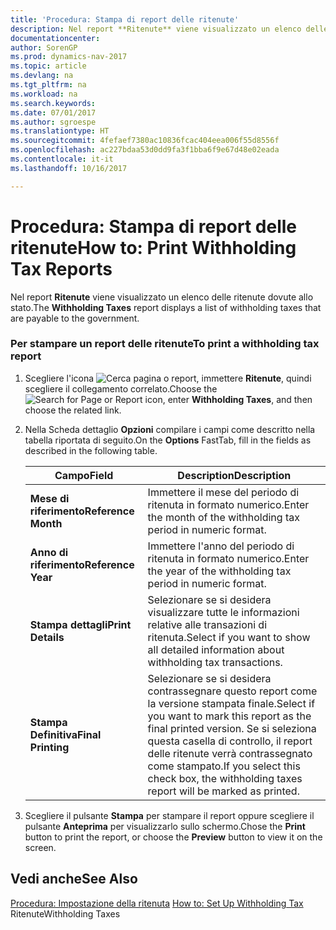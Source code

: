 ```yaml
---
title: 'Procedura: Stampa di report delle ritenute'
description: Nel report **Ritenute** viene visualizzato un elenco delle ritenute dovute allo stato.
documentationcenter: 
author: SorenGP
ms.prod: dynamics-nav-2017
ms.topic: article
ms.devlang: na
ms.tgt_pltfrm: na
ms.workload: na
ms.search.keywords: 
ms.date: 07/01/2017
ms.author: sgroespe
ms.translationtype: HT
ms.sourcegitcommit: 4fefaef7380ac10836fcac404eea006f55d8556f
ms.openlocfilehash: ac227bdaa53d0dd9fa3f1bba6f9e67d48e02eada
ms.contentlocale: it-it
ms.lasthandoff: 10/16/2017

---
```

# <a name="how-to-print-withholding-tax-reports"></a><span data-ttu-id="c4b6d-103">Procedura: Stampa di report delle ritenute</span><span class="sxs-lookup"><span data-stu-id="c4b6d-103">How to: Print Withholding Tax Reports</span></span>
<span data-ttu-id="c4b6d-104">Nel report **Ritenute** viene visualizzato un elenco delle ritenute dovute allo stato.</span><span class="sxs-lookup"><span data-stu-id="c4b6d-104">The **Withholding Taxes** report displays a list of withholding taxes that are payable to the government.</span></span>  
  
### <a name="to-print-a-withholding-tax-report"></a><span data-ttu-id="c4b6d-105">Per stampare un report delle ritenute</span><span class="sxs-lookup"><span data-stu-id="c4b6d-105">To print a withholding tax report</span></span>  
  
1.  <span data-ttu-id="c4b6d-106">Scegliere l'icona ![Cerca pagina o report](media/ui-search/search_small.png "icona Cerca pagina o report"), immettere **Ritenute**, quindi scegliere il collegamento correlato.</span><span class="sxs-lookup"><span data-stu-id="c4b6d-106">Choose the ![Search for Page or Report](media/ui-search/search_small.png "Search for Page or Report icon") icon, enter **Withholding Taxes**, and then choose the related link.</span></span>  
  
2.  <span data-ttu-id="c4b6d-107">Nella Scheda dettaglio **Opzioni** compilare i campi come descritto nella tabella riportata di seguito.</span><span class="sxs-lookup"><span data-stu-id="c4b6d-107">On the **Options** FastTab, fill in the fields as described in the following table.</span></span>  
  
    |<span data-ttu-id="c4b6d-108">Campo</span><span class="sxs-lookup"><span data-stu-id="c4b6d-108">Field</span></span>|<span data-ttu-id="c4b6d-109">Description</span><span class="sxs-lookup"><span data-stu-id="c4b6d-109">Description</span></span>|  
    |---------------------------------|---------------------------------------|  
    |<span data-ttu-id="c4b6d-110">**Mese di riferimento**</span><span class="sxs-lookup"><span data-stu-id="c4b6d-110">**Reference Month**</span></span>|<span data-ttu-id="c4b6d-111">Immettere il mese del periodo di ritenuta in formato numerico.</span><span class="sxs-lookup"><span data-stu-id="c4b6d-111">Enter the month of the withholding tax period in numeric format.</span></span>|  
    |<span data-ttu-id="c4b6d-112">**Anno di riferimento**</span><span class="sxs-lookup"><span data-stu-id="c4b6d-112">**Reference Year**</span></span>|<span data-ttu-id="c4b6d-113">Immettere l'anno del periodo di ritenuta in formato numerico.</span><span class="sxs-lookup"><span data-stu-id="c4b6d-113">Enter the year of the withholding tax period in numeric format.</span></span>|  
    |<span data-ttu-id="c4b6d-114">**Stampa dettagli**</span><span class="sxs-lookup"><span data-stu-id="c4b6d-114">**Print Details**</span></span>|<span data-ttu-id="c4b6d-115">Selezionare se si desidera visualizzare tutte le informazioni relative alle transazioni di ritenuta.</span><span class="sxs-lookup"><span data-stu-id="c4b6d-115">Select if you want to show all detailed information about withholding tax transactions.</span></span>|  
    |<span data-ttu-id="c4b6d-116">**Stampa Definitiva**</span><span class="sxs-lookup"><span data-stu-id="c4b6d-116">**Final Printing**</span></span>|<span data-ttu-id="c4b6d-117">Selezionare se si desidera contrassegnare questo report come la versione stampata finale.</span><span class="sxs-lookup"><span data-stu-id="c4b6d-117">Select if you want to mark this report as the final printed version.</span></span> <span data-ttu-id="c4b6d-118">Se si seleziona questa casella di controllo, il report delle ritenute verrà contrassegnato come stampato.</span><span class="sxs-lookup"><span data-stu-id="c4b6d-118">If you select this check box, the withholding taxes report will be marked as printed.</span></span>|  
  
3.  <span data-ttu-id="c4b6d-119">Scegliere il pulsante **Stampa** per stampare il report oppure scegliere il pulsante **Anteprima** per visualizzarlo sullo schermo.</span><span class="sxs-lookup"><span data-stu-id="c4b6d-119">Chose the **Print** button to print the report, or choose the **Preview** button to view it on the screen.</span></span>  
  
## <a name="see-also"></a><span data-ttu-id="c4b6d-120">Vedi anche</span><span class="sxs-lookup"><span data-stu-id="c4b6d-120">See Also</span></span>  
 <span data-ttu-id="c4b6d-121">[Procedura: Impostazione della ritenuta](../Australia/how-to-set-up-withholding-tax.md) </span><span class="sxs-lookup"><span data-stu-id="c4b6d-121">[How to: Set Up Withholding Tax](../Australia/how-to-set-up-withholding-tax.md) </span></span>  
 <span data-ttu-id="c4b6d-122">Ritenute</span><span class="sxs-lookup"><span data-stu-id="c4b6d-122">Withholding Taxes</span></span>
